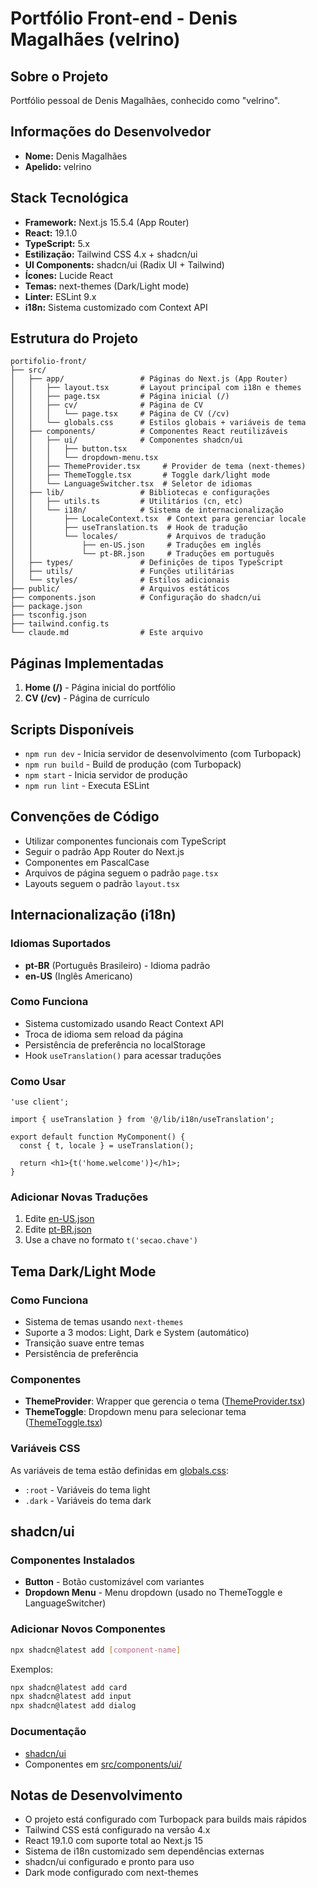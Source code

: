 # Portfólio Front-end - Denis Magalhães (velrino)

## Sobre o Projeto
Portfólio pessoal de Denis Magalhães, conhecido como "velrino".

## Informações do Desenvolvedor
- **Nome:** Denis Magalhães
- **Apelido:** velrino

## Stack Tecnológica
- **Framework:** Next.js 15.5.4 (App Router)
- **React:** 19.1.0
- **TypeScript:** 5.x
- **Estilização:** Tailwind CSS 4.x + shadcn/ui
- **UI Components:** shadcn/ui (Radix UI + Tailwind)
- **Ícones:** Lucide React
- **Temas:** next-themes (Dark/Light mode)
- **Linter:** ESLint 9.x
- **i18n:** Sistema customizado com Context API

## Estrutura do Projeto

```
portifolio-front/
├── src/
│   ├── app/                 # Páginas do Next.js (App Router)
│   │   ├── layout.tsx       # Layout principal com i18n e themes
│   │   ├── page.tsx         # Página inicial (/)
│   │   ├── cv/              # Página de CV
│   │   │   └── page.tsx     # Página de CV (/cv)
│   │   └── globals.css      # Estilos globais + variáveis de tema
│   ├── components/          # Componentes React reutilizáveis
│   │   ├── ui/              # Componentes shadcn/ui
│   │   │   ├── button.tsx
│   │   │   └── dropdown-menu.tsx
│   │   ├── ThemeProvider.tsx     # Provider de tema (next-themes)
│   │   ├── ThemeToggle.tsx       # Toggle dark/light mode
│   │   └── LanguageSwitcher.tsx  # Seletor de idiomas
│   ├── lib/                 # Bibliotecas e configurações
│   │   ├── utils.ts         # Utilitários (cn, etc)
│   │   └── i18n/            # Sistema de internacionalização
│   │       ├── LocaleContext.tsx  # Context para gerenciar locale
│   │       ├── useTranslation.ts  # Hook de tradução
│   │       └── locales/           # Arquivos de tradução
│   │           ├── en-US.json     # Traduções em inglês
│   │           └── pt-BR.json     # Traduções em português
│   ├── types/               # Definições de tipos TypeScript
│   ├── utils/               # Funções utilitárias
│   └── styles/              # Estilos adicionais
├── public/                  # Arquivos estáticos
├── components.json          # Configuração do shadcn/ui
├── package.json
├── tsconfig.json
├── tailwind.config.ts
└── claude.md                # Este arquivo
```

## Páginas Implementadas
1. **Home (/)** - Página inicial do portfólio
2. **CV (/cv)** - Página de currículo

## Scripts Disponíveis
- `npm run dev` - Inicia servidor de desenvolvimento (com Turbopack)
- `npm run build` - Build de produção (com Turbopack)
- `npm start` - Inicia servidor de produção
- `npm run lint` - Executa ESLint

## Convenções de Código
- Utilizar componentes funcionais com TypeScript
- Seguir o padrão App Router do Next.js
- Componentes em PascalCase
- Arquivos de página seguem o padrão `page.tsx`
- Layouts seguem o padrão `layout.tsx`

## Internacionalização (i18n)

### Idiomas Suportados
- **pt-BR** (Português Brasileiro) - Idioma padrão
- **en-US** (Inglês Americano)

### Como Funciona
- Sistema customizado usando React Context API
- Troca de idioma sem reload da página
- Persistência de preferência no localStorage
- Hook `useTranslation()` para acessar traduções

### Como Usar
```tsx
'use client';

import { useTranslation } from '@/lib/i18n/useTranslation';

export default function MyComponent() {
  const { t, locale } = useTranslation();

  return <h1>{t('home.welcome')}</h1>;
}
```

### Adicionar Novas Traduções
1. Edite [en-US.json](src/lib/i18n/locales/en-US.json)
2. Edite [pt-BR.json](src/lib/i18n/locales/pt-BR.json)
3. Use a chave no formato `t('secao.chave')`

## Tema Dark/Light Mode

### Como Funciona
- Sistema de temas usando `next-themes`
- Suporte a 3 modos: Light, Dark e System (automático)
- Transição suave entre temas
- Persistência de preferência

### Componentes
- **ThemeProvider**: Wrapper que gerencia o tema ([ThemeProvider.tsx](src/components/ThemeProvider.tsx))
- **ThemeToggle**: Dropdown menu para selecionar tema ([ThemeToggle.tsx](src/components/ThemeToggle.tsx))

### Variáveis CSS
As variáveis de tema estão definidas em [globals.css](src/app/globals.css):
- `:root` - Variáveis do tema light
- `.dark` - Variáveis do tema dark

## shadcn/ui

### Componentes Instalados
- **Button** - Botão customizável com variantes
- **Dropdown Menu** - Menu dropdown (usado no ThemeToggle e LanguageSwitcher)

### Adicionar Novos Componentes
```bash
npx shadcn@latest add [component-name]
```

Exemplos:
```bash
npx shadcn@latest add card
npx shadcn@latest add input
npx shadcn@latest add dialog
```

### Documentação
- [shadcn/ui](https://ui.shadcn.com/)
- Componentes em [src/components/ui/](src/components/ui/)

## Notas de Desenvolvimento
- O projeto está configurado com Turbopack para builds mais rápidos
- Tailwind CSS está configurado na versão 4.x
- React 19.1.0 com suporte total ao Next.js 15
- Sistema de i18n customizado sem dependências externas
- shadcn/ui configurado e pronto para uso
- Dark mode configurado com next-themes
